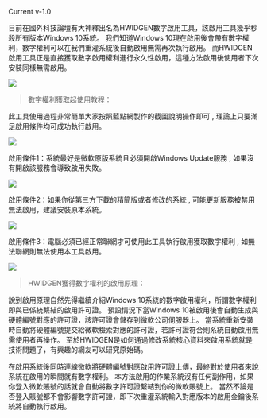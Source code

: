 Current v-1.0

日前在國外科技論壇有大神釋出名為HWIDGEN數字啟用工具，該啟用工具幾乎秒殺所有版本Windows 10系統。
我們知道Windows 10現在啟用後會帶有數字權利，數字權利可以在我們重灌系統後自動啟用無需再次執行啟用。
而HWIDGEN啟用工具正是直接獲取數字啟用權利進行永久性啟用，這種方法啟用後使用者下次安裝同樣無需啟用。

![](./img/47882-6.png)

> 數字權利獲取起使用教程：

此工具使用過程非常簡單大家按照藍點網製作的截圖說明操作即可 , 理論上只要滿足啟用條件均可成功執行啟用。

![](./img/47882-2.png)

啟用條件1：系統最好是微軟原版系統且必須開啟Windows Update服務 , 如果沒有開啟該服務會導致啟用失敗。

![](./img/47882-3.png)

啟用條件2：如果你從第三方下載的精簡版或者修改的系統 ,  可能更新服務被禁用無法啟用，建議安裝原本系統。

![](./img/47882-4.png)

啟用條件3：電腦必須已經正常聯網才可使用此工具執行啟用獲取數字權利 ,  如無法聯網則無法使用本工具啟用。

![](./img/47882-5.png)

> HWIDGEN獲得數字權利的啟用原理：

說到啟用原理自然先得繼續介紹Windows 10系統的數字啟用權利，所謂數字權利即與已係統繫結的啟用許可證。
預設情況下當Windows 10被啟用後會自動生成與硬體編號對應的許可證，該許可證會儲存到微軟公司伺服器上。
當系統重新安裝時自動將硬體編號提交給微軟檢索對應的許可證，若許可證符合則系統自動啟用無需使用者再操作。
至於HWIDGEN是如何通過修改系統核心資料來啟用系統就是技術問題了，有興趣的網友可以研究原始碼。

在啟用系統後同時連線微軟將硬體編號對應啟用許可證上傳，最終對於使用者來說系統在啟用的瞬間就有數字權利。
本方法啟用的作業系統沒有任何副作用，如果你登入微軟賬號的話就會自動將數字許可證繫結到你的微軟賬號上。
當然不論是否登入賬號都不會影響數字許可證，即下次重灌系統輸入對應版本的啟用金鑰後系統將自動執行啟用。

